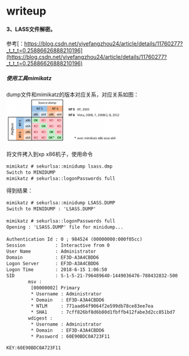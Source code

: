 # writeup
#### 3、LASS文件解密。
参考[：https://blog.csdn.net/yiyefangzhou24/article/details/11760277?_t_t_t=0.25886626888210196](https://blog.csdn.net/yiyefangzhou24/article/details/11760277?_t_t_t=0.25886626888210196)
##### 使用工具mimikatz
dump文件和mimikatz的版本对应关系，对应关系如图：
![image](https://github.com/jackey815/writeup/blob/master/18_621writeup/misc3/1.png)

将文件拷入到xp x86机子，使用命令
```
mimikatz # sekurlsa::minidump lsass.dmp  
Switch to MINIDUMP  
mimikatz # sekurlsa::logonPasswords full  
```
得到结果：
```
mimikatz # sekurlsa::minidump LSASS.DUMP
Switch to MINIDUMP : 'LSASS.DUMP'

mimikatz # sekurlsa::logonPasswords full
Opening : 'LSASS.DUMP' file for minidump...

Authentication Id : 0 ; 984524 (00000000:000f05cc)
Session           : Interactive from 0
User Name         : Administrator
Domain            : EF3D-A3A4CBDD6
Logon Server      : EF3D-A3A4CBDD6
Logon Time        : 2018-6-15 1:06:50
SID               : S-1-5-21-796489640-1449036476-780432832-500
        msv :
         [00000002] Primary
         * Username : Administrator
         * Domain   : EF3D-A3A4CBDD6
         * NTLM     : 771aad64f9064f2e599db78ce83ee7ea
         * SHA1     : 7cff826bf8d6b80d1fbffb412fabe3d2cc851bd7
        wdigest :
         * Username : Administrator
         * Domain   : EF3D-A3A4CBDD6
         * Password : 60E90BDC0A723F11
```
```
KEY:60E90BDC0A723F11
```